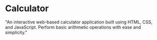 # Calculator
"An interactive web-based calculator application built using HTML, CSS, and JavaScript. Perform basic arithmetic operations with ease and simplicity."
